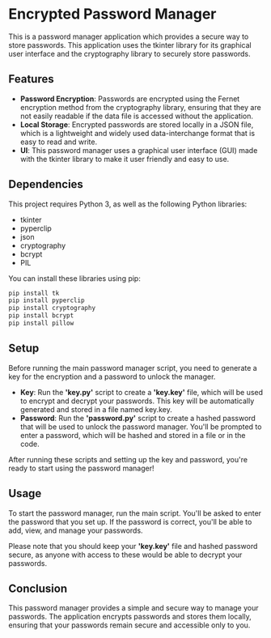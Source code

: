 # Encrypted Password Manager

This is a password manager application which provides a secure way to store passwords. This application uses the tkinter library for its graphical user interface and the cryptography library to securely store passwords.

## Features

- **Password Encryption**: Passwords are encrypted using the Fernet encryption method from the cryptography library, ensuring that they are not easily readable if the data file is accessed without the application.
- **Local Storage**: Encrypted passwords are stored locally in a JSON file, which is a lightweight and widely used data-interchange format that is easy to read and write.
- **UI**: This password manager uses a graphical user interface (GUI) made with the tkinter library to make it user friendly and easy to use.

## Dependencies

This project requires Python 3, as well as the following Python libraries:

- tkinter
- pyperclip
- json
- cryptography
- bcrypt
- PIL

You can install these libraries using pip:

```bash
pip install tk
pip install pyperclip
pip install cryptography
pip install bcrypt
pip install pillow
```
## Setup

Before running the main password manager script, you need to generate a key for the encryption and a password to unlock the manager.

- **Key**: Run the **'key.py'** script to create a **'key.key'** file, which will be used to encrypt and decrypt your passwords. This key will be automatically generated and stored in a file named key.key.
- **Password**: Run the **'password.py'** script to create a hashed password that will be used to unlock the password manager. You'll be prompted to enter a password, which will be hashed and stored in a file or in the code.

After running these scripts and setting up the key and password, you're ready to start using the password manager!

## Usage 

To start the password manager, run the main script. You'll be asked to enter the password that you set up. If the password is correct, you'll be able to add, view, and manage your passwords.

Please note that you should keep your **'key.key'** file and hashed password secure, as anyone with access to these would be able to decrypt your passwords.

## Conclusion

This password manager provides a simple and secure way to manage your passwords. The application encrypts passwords and stores them locally, ensuring that your passwords remain secure and accessible only to you.
